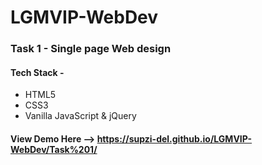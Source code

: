 # LGMVIP-WebDev
### Task 1 - Single page Web design
#### Tech Stack - 
* HTML5
* CSS3
* Vanilla JavaScript & jQuery
#### View Demo Here --> https://supzi-del.github.io/LGMVIP-WebDev/Task%201/
